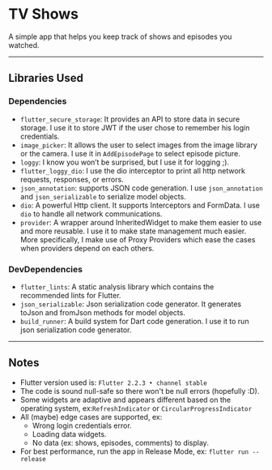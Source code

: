 # TV Shows

A simple app that helps you keep track of shows and episodes you watched.

---

## Libraries Used

### Dependencies

- `flutter_secure_storage`: It provides an API to store data in secure storage. I use it to store JWT if the user chose
  to remember his login credentials.
- `image_picker`: It allows the user to select images from the image library or the camera. I use it in `AddEpisodePage`
  to select episode picture.
- `loggy`: I know you won’t be surprised, but I use it for logging ;).
- `flutter_loggy_dio`: I use the dio interceptor to print all http network requests, responses, or errors.
- `json_annotation`: supports JSON code generation. I use `json_annotation` and `json_serializable` to serialize model
  objects.
- `dio`: A powerful Http client. It supports Interceptors and FormData. I use `dio` to handle all network
  communications.
- `provider`: A wrapper around InheritedWidget to make them easier to use and more reusable. I use it to make state
  management much easier. More specifically, I make use of Proxy Providers which ease the cases when providers depend on
  each others.

### DevDependencies

- `flutter_lints`: A static analysis library which contains the recommended lints for Flutter.
- `json_serializable`: Json serialization code generator. It generates toJson and fromJson methods for model objects.
- `build_runner`: A build system for Dart code generation. I use it to run json serialization code generator.

---

## Notes

- Flutter version used is: `Flutter 2.2.3 • channel stable`
- The code is sound null-safe so there won't be null errors (hopefully :D).
- Some widgets are adaptive and appears different based on the operating system, ex:`RefreshIndicator`
  or `CircularProgressIndicator`
- All (maybe) edge cases are supported, ex:
    - Wrong login credentials error.
    - Loading data widgets.
    - No data (ex: shows, episodes, comments) to display.
- For best performance, run the app in Release Mode, ex: `flutter run --release`